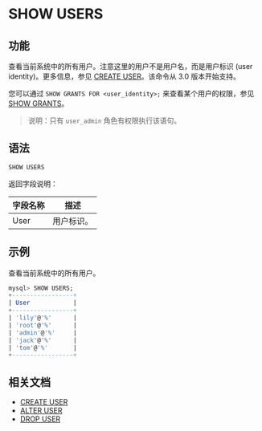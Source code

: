 # SHOW USERS

## 功能

查看当前系统中的所有用户。注意这里的用户不是用户名，而是用户标识 (user identity)。更多信息，参见 [CREATE USER](CREATE_USER.md)。该命令从 3.0 版本开始支持。

您可以通过 `SHOW GRANTS FOR <user_identity>;` 来查看某个用户的权限，参见 [SHOW GRANTS](SHOW_GRANTS.md)。

> 说明：只有 `user_admin` 角色有权限执行该语句。

## 语法

```SQL
SHOW USERS
```

返回字段说明：

| **字段名称** | **描述**   |
| ------------ | ---------- |
| User         | 用户标识。 |

## 示例

查看当前系统中的所有用户。

```SQL
mysql> SHOW USERS;
+-----------------+
| User            |
+-----------------+
| 'lily'@'%'      |
| 'root'@'%'      |
| 'admin'@'%'     |
| 'jack'@'%'      |
| 'tom'@'%'       |
+-----------------+
```

## 相关文档

- [CREATE USER](CREATE_USER.md)
- [ALTER USER](ALTER_USER.md)
- [DROP USER](DROP_USER.md)
